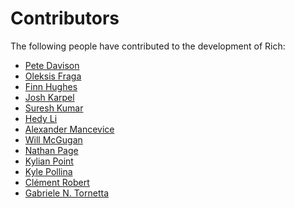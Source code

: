 # Contributors

The following people have contributed to the development of Rich:

<!-- Add your name below, sort alphabetically by surname. Link to Github profile / your home page. -->

- [Pete Davison](https://github.com/pd93)
- [Oleksis Fraga](https://github.com/oleksis)
- [Finn Hughes](https://github.com/finnhughes)
- [Josh Karpel](https://github.com/JoshKarpel)
- [Suresh Kumar](https://github.com/sureshdsk)
- [Hedy Li](https://github.com/hedythedev)
- [Alexander Mancevice](https://github.com/amancevice)
- [Will McGugan](https://github.com/willmcgugan)
- [Nathan Page](https://github.com/nathanrpage97)
- [Kylian Point](https://github.com/p0lux)
- [Kyle Pollina](https://github.com/kylepollina)
- [Clément Robert](https://github.com/neutrinoceros)
- [Gabriele N. Tornetta](https://github.com/p403n1x87)
